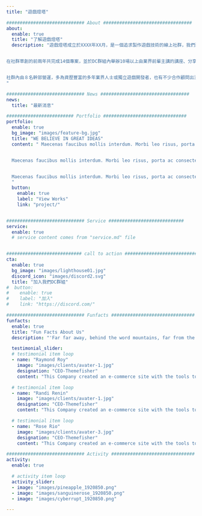 ```yaml
---
title: "遊戲燈塔"

############################# About #################################
about:
  enable: true
  title: "了解遊戲燈塔"
  description: "遊戲燈塔成立於XXXX年XX月，是一個追求製作遊戲技術的線上社群，我們致力於提供教學、組團、以及Know how分享等資源，讓以遊戲開發為志向的創作者能夠擁有更多切磋琢磨的機會。


在社群草創的前兩年共完成14個專案，並於DC群組內舉辦10場以上由業界前輩主講的講座、分享會等形式的活動，幫助許多沒有遊戲開發經驗的朋友跨出夢想的第一步。


社群內由８名幹部營運，多為資歷豐富的多年業界人士或獨立遊戲開發者，也有不少合作顧問出沒，因此涉獵的面向非常廣泛，歡迎所有有志於遊戲開發的同好共襄盛舉。
"

############################# News #################################
news:
  title: "最新消息"

######################### Portfolio ###############################
portfolio:
  enable: true
  bg_image: "images/feature-bg.jpg"
  title: "WE BELIEVE IN GREAT IDEAS"
  content: " Maecenas faucibus mollis interdum. Morbi leo risus, porta ac consectetur ac, vestibulum at eros. Fusce dapibus, tellus ac cursus commodo, tortor mauris condimentum nibh, ut fermentum massa justo sit amet risus.


  Maecenas faucibus mollis interdum. Morbi leo risus, porta ac consectetur ac, vestibulum at eros. Fusce dapibus, tellus ac cursus commodo, tortor mauris condimentum nibh, ut fermentum massa justo sit amet risus.


  Maecenas faucibus mollis interdum. Morbi leo risus, porta ac consectetur ac, vestibulum at eros. Fusce dapibus, tellus ac cursus commodo, tortor mauris condimentum nibh, ut fermentum massa justo sit amet risus.
  "
  button:
    enable: true
    label: "View Works"
    link: "project/"


############################# Service ############################
service:
  enable: true
  # service content comes from "service.md" file


############################ call to action ###########################
cta:
  enable: true
  bg_image: "images/lighthouse01.jpg"
  discord_icon: "images/discord2.svg"
  title: "加入我們DC群組"
#  button:
#    enable: true
#    label: "加入"
#    link: "https://discord.com/"

############################# Funfacts ###############################
funfacts:
  enable: true
  title: "Fun Facts About Us"
  description: "'Far far away, behind the word mountains, far from the countries Vokalia and Consonantia, <br> there live the blind texts. Separated they live in Bookmarksgrove right at the coast of the Semantics'"

  testimonial_slider:
  # testimonial item loop
  - name: "Raymond Roy"
    image: "images/clients/avater-1.jpg"
    designation: "CEO-Themefisher"
    content: "This Company created an e-commerce site with the tools to make our business a success, with innovative ideas we feel that our site has unique elements that make us stand out from the crowd."

  # testimonial item loop
  - name: "Randi Renin"
    image: "images/clients/avater-1.jpg"
    designation: "CEO-Themefisher"
    content: "This Company created an e-commerce site with the tools to make our business a success, with innovative ideas we feel that our site has unique elements that make us stand out from the crowd."

  # testimonial item loop
  - name: "Rose Rio"
    image: "images/clients/avater-3.jpg"
    designation: "CEO-Themefisher"
    content: "This Company created an e-commerce site with the tools to make our business a success, with innovative ideas we feel that our site has unique elements that make us stand out from the crowd."

############################# Activity ###############################
activity:
  enable: true

  # activity item loop
  activity_slider:
  - image: "images/pineapple_1920850.png"
  - image: "images/sanguinerose_1920850.png"
  - image: "images/cyberrupt_1920850.png"

---
```

